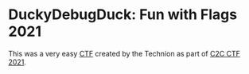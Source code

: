 # DuckyDebugDuck: Fun with Flags 2021

This was a very easy [CTF](http://ducky.ctf.cs.technion.ac.il/) created by the Technion as part of [C2C CTF 2021](https://www.c2c-ctf-2021.org/).